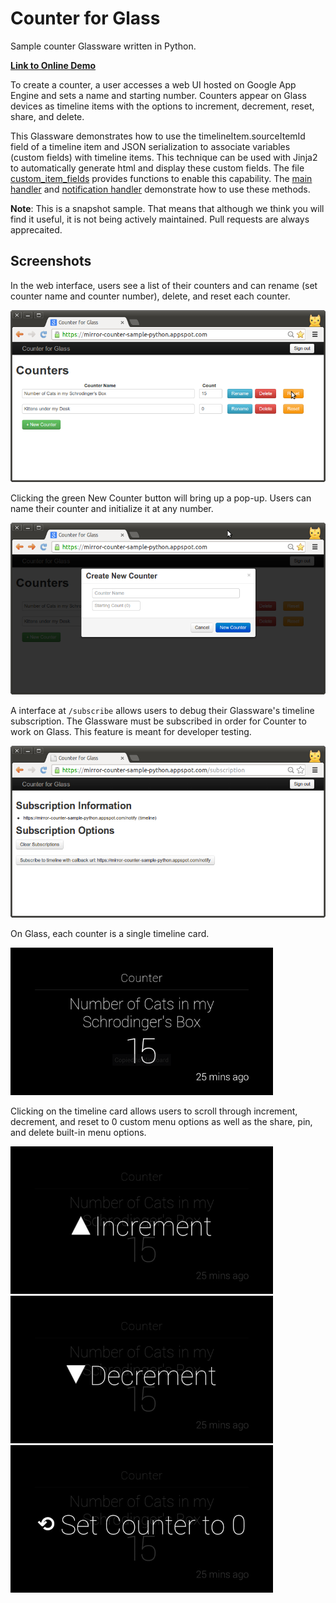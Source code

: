 Counter for Glass
========================

Sample counter Glassware written in Python.

[**Link to Online Demo**](https://mirror-counter-sample-python.appspot.com/)

To create a counter, a user accesses a web UI hosted on Google App Engine
and sets a name and starting number. Counters appear on Glass devices as 
timeline items with the options to increment, decrement, reset, share, 
and delete.

This Glassware demonstrates how to use the timelineItem.sourceItemId field 
of a timeline item and JSON serialization to associate variables (custom 
fields) with timeline items. This technique can be used with Jinja2 to 
automatically generate html and display these custom fields. The file 
[custom_item_fields](custom_item_fields.py) provides functions to enable 
this capability. The [main handler](main_handler.py) and 
[notification handler](notify/handler.py) demonstrate how to use these methods.


**Note**: This is a snapshot sample. That means that although we think you will 
find it useful, it is not being actively maintained. Pull requests are always 
apprecaited.

Screenshots
------------------------
In the web interface, users see a list of their counters and can
rename (set counter name and counter number), delete, and reset each counter. 

![The list of counters in the web interface.](/screenshots/web-list.png)

Clicking the green New Counter button will bring up a pop-up. Users can name their 
counter and initialize it at any number.

![The pop-up that appears when users make a new counter.](/screenshots/web-new.png)

A interface at `/subscribe` allows users to debug their Glassware's timeline 
subscription. The Glassware must be subscribed in order for Counter to work
on Glass. This feature is meant for developer testing.

![The subscription debugging page.](/screenshots/web-subscribe.png)

On Glass, each counter is a single timeline card. 

![A counter timeline card on glass.](/screenshots/glass-card.png)

Clicking on the timeline card allows users to scroll through increment, decrement,
and reset to 0 custom menu options as well as the share, pin, and delete built-in
menu options.

![Increment menu option.](/screenshots/glass-inc.png)
![Decrement menu option.](/screenshots/glass-dec.png)
![Reset menu option.](/screenshots/glass-reset.png)

